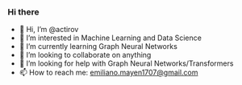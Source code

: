 ### Hi there

<!--
**actirov/actirov** is a ✨ _special_ ✨ repository because its `README.md` (this file) appears on your GitHub profile.

Here are some ideas to get you started:

-->
- 👋 Hi, I’m @actirov
- 🔭 I’m interested in Machine Learning and Data Science
- 🌱 I’m currently learning Graph Neural Networks
- 👯 I’m looking to collaborate on anything
- 🤔 I’m looking for help with Graph Neural Networks/Transformers
- 📫 How to reach me: emiliano.mayen1707@gmail.com

